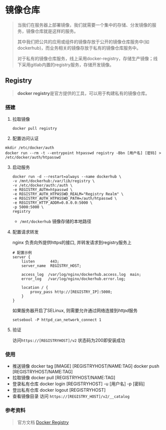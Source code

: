 # 镜像仓库

>  当我们在服务器上部署镜像，我们就需要一个集中的存储、分发镜像的服务，镜像仓库就是这样的服务。
>
>  其中我们把公共的应用或组件的镜像存放于公开的镜像仓库服务中(如dockerhub)，而业务相关的镜像存放于私有的镜像仓库服务中。
>
>  对于私有的镜像仓库服务，线上采用docker-registry，存储生产镜像；线下采用gitlab内置的registry服务，存储开发镜像。

## Registry

> **docker registry**是官方提供的工具，可以用于构建私有的镜像仓库。

### 搭建

1. 拉取镜像

   ```shell
   docker pull registry
   ```

2. 配置访问认证

  ```shell
  mkdir /etc/docker/auth
  docker run --rm -t --entrypoint htpasswd registry -Bbn [用户名] [密码] > /etc/docker/auth/htpasswd
  ```

3. 启动服务

   ```shell
   docker run -d --restart=always --name dockerhub \
   -v /mnt/dockerhub:/var/lib/registry \
   -v /etc/docker/auth:/auth \
   -e REGISTRY_AUTH=htpasswd \
   -e REGISTRY_AUTH_HTPASSWD_REALM="Registry Realm" \
   -e REGISTRY_AUTH_HTPASSWD_PATH=/auth/htpasswd \
   -e REGISTRY_HTTP_ADDR=0.0.0.0:5000 \
   -p 5000:5000 \
   registry
   ```

   - `/mnt/dockerhub`  镜像存储的本地路径

4. 配置请求转发

   nginx 负责向外提供https的接口, 并转发请求到registry服务上

   ```nginx
   # 配置示例
   server {
       listen       443;
       server_name  REGISTRY_HOST;

       access_log  /var/log/nginx/dockerhub.access.log  main;
       error_log   /var/log/nginx/dockerhub.error.log;

       location / {
           proxy_pass http://[REGISTRY_IP]:5000;
       }
   }
   ```

   如果服务器开启了SELinux, 则需要允许通过网络连接到*httpd*服务

   ```shell
   setsebool -P httpd_can_network_connect 1
   ```

5. 验证

   访问`https://[REGISTRYHOST]/v2`  状态码为200即安装成功

### 使用

- 推送镜像
      docker tag [IMAGE] [REGISTRYHOST/NAME:TAG]
      docker push [REGISTRYHOST/NAME:TAG]
- 拉取镜像
      docker pull [REGISTRYHOST/NAME:TAG]
- 登录私有仓库
      docker login [REGISTRYHOST] -u [用户名] -p [密码]
- 登出私有仓库
      docker logout [REGISTRYHOST]
- 查看镜像目录
  访问 `https://[REGISTRY_HOST]/v2/__catalog`

### 参考资料

> 官方文档 [Docker Registry](https://docs.docker.com/registry/)